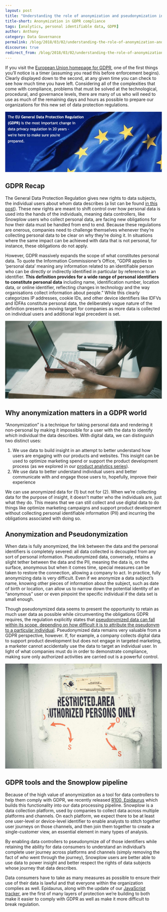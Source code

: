 ```yaml
---
layout: post
title: "Understanding the role of anonymization and pseudonymization in GDPR compliance"
title-short: Anonymization in GDPR compliance
tags: [analytics, personal identifiable data, GDPR]
author: Anthony
category: Data Governance
permalink: /blog/2018/03/02/understanding-the-role-of-anonymization-and-pseudonymization-in-gdpr/
discourse: true
redirect_from: /blog/2018/03/02/understanding-the-role-of-anonymization-and-pseudo-anonymization-in-gdpr/
---
```


If you visit the [European Union homepage for GDPR][eugdpr], one of the first things you’ll notice is a timer (assuming you read this before enforcement begins). Clearly displayed down to the second, at any given time you can check to see how much time you have left. Considering all of the complexities that come with compliance, problems that must be solved at the technological, procedural, and governance levels, there are many of us who will need to use as much of the remaining days and hours as possible to prepare our organizations for this new set of data protection regulations.

![GDPR homepage][flag]


<h2 id="gdpr recap">GDPR Recap</h2>

The General Data Protection Regulation gives new rights to data subjects, the individual users about whom data describes (a list can be found [in this post][gdpr-help]). These new rights are meant to shift control over how personal data is used into the hands of the individuals, meaning data controllers, like Snowplow users who collect personal data, are facing new obligations for how their data must be handled from end to end. Because these regulations are onerous, companies need to challenge themselves whenever they’re collecting personal data to be clear on why they’re doing it. In situations where the same impact can be achieved with data that is not personal, for instance, these obligations do not apply.

However, GDPR massively expands the scope of what constitutes personal data. To quote the Information Commissioner’s Office, “GDPR applies to ‘personal data’ meaning any information related to an identifiable person who can be directly or indirectly identified in particular by reference to an identifier. **This definition provides for a wide range of personal identifiers to constitute personal data** including name, identification number, location data, or online identifier, reflecting changes in technology and the way organisations collect information about people.” While this clearly categorizes IP addresses, cookie IDs, and other device identifiers like IDFVs and IDFAs constitute personal data, the deliberately vague nature of the definition presents a moving target for companies as more data is collected on individual users and additional legal precedent is set.


![data subjects][subject]


<h2 id="anonymization and gdpr">Why anonymization matters in a GDPR world</h2>

“Anonymization” is a technique for taking personal data and rendering it non-personal by making it impossible for a user with the data to identify *which* individual the data describes. With digital data, we can distinguish two distinct uses:


1. We use data to build insight in an attempt to better understand how users are engaging with our products and websites. This insight can be used to optimize marketing spend or support the product development process (as we explored in our [product analytics series][product-analytics]).
2. We use data to better understand individual users and better communicate with and engage those users to, hopefully, improve their experience


We can use anonymized data for (1) but not for (2). When we’re collecting data for the purpose of insight, it doesn’t matter who the individuals are, just what they do. This means that we can still collect and use digital data to do things like optimize marketing campaigns and support product development without collecting personal identifiable information (PII) and incurring the obligations associated with doing so.

<h2 id="anonymization and pseudonymization">Anonymization and Pseudonymization</h2>

When data is fully anonymized, the link between the data and the personal identifiers is completely severed: all data collected is decoupled from any sort of personal information. Pseudonymized data, conversely, retains a slight tether between the data and the PII, meaning the data is, on the surface, anonymous but when it comes time, special measures can be taken to restore the connection, allowing a company to act. In practice, fully anonymizing data is very difficult. Even if we anonymize a data subject’s name, knowing other pieces of information about the subject, such as date of birth or location, can allow us to narrow down the potential identity of an “anonymous” user or even pinpoint the specific individual if the data set is small enough.

Though pseudonymized data seems to present the opportunity to retain as much user data as possible while circumventing the obligations GDPR requires, the regulation explicitly states that [pseudonymized data can fall within its scope, depending on how difficult it is to attribute the pseudonym to a particular individual][ico]. Pseudonymized data remains very valuable from a GDPR perspective, however. If, for example, a company collects digital data to support product development but does not engage in targeted marketing, a marketer cannot accidentally use the data to target an individual user. In light of what companies must do in order to demonstrate compliance, making sure only authorized activities are carried out is a powerful control.


![authorized users only][authorized]


<h2 id="gdpr tools by snowplow">GDPR tools and the Snowplow pipeline</h2>

Because of the high value of anonymization as a tool for data controllers to help them comply with GDPR, we recently released [R100, Epidaurus][r100] which builds this functionality into our data processing pipeline. Snowplow is a data collection platform, used by companies to collect data across multiple platforms and channels. On each platform, we expect there to be at least one user-level or device-level identifier to enable analysts to stitch together user journeys on those channels, and then join them together to create a single-customer view, an essential element in many types of analysis.

By enabling data controllers to pseudonymize *all* of those identifiers while retaining the ability for data consumers to understand an individual’s complete user journey across platforms and channels (simply removing the fact of *who* went through the journey), Snowplow users are better able to use data to power insight and better respect the rights of data subjects whose journey that data describes.

Data consumers have to take as many measures as possible to ensure their use of their data is lawful and that everyone within the organization complies as well. Epidaurus, along with the update of our [JavaScript tracker][javascript], are the first of many layers of protection we’re building to both make it easier to comply with GDPR as well as make it more difficult to break regulation.




[flag]: /assets/img/blog/2018/03/gdpr-flag.jpg

[subject]: /assets/img/blog/2018/03/data-subject.jpg

[authorized]: /assets/img/blog/2018/03/authorized.jpg

[eugdpr]: https://www.eugdpr.org/

[r100]: https://snowplowanalytics.com/blog/2018/02/27/snowplow-r100-epidaurus-released-with-pii-pseudonymization-support/


[gdpr-help]: https://snowplowanalytics.com/blog/2017/12/14/gdpr-compliance-in-digital-analytics-and-how-we-want-to-help/

[javascript]: https://snowplowanalytics.com/blog/2018/02/28/snowplow-javascript-tracker-2.9.0-released-with-consent-tracking/

[product-analytics]: https://snowplowanalytics.com/blog/2018/01/19/product-analytics-part-one-data-and-digital-products/

[ico]: https://ico.org.uk/for-organisations/guide-to-the-general-data-protection-regulation-gdpr/key-definitions/

